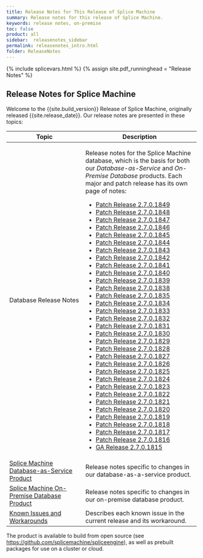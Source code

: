 ```yaml
---
title: Release Notes for This Release of Splice Machine
summary: Release notes for this release of Splice Machine.
keywords: release notes, on-premise
toc: false
product: all
sidebar:  releasenotes_sidebar
permalink: releasenotes_intro.html
folder: ReleaseNotes
---
```

<section>
<div class="TopicContent" data-swiftype-index="true" markdown="1">
{% include splicevars.html %}
{% assign site.pdf_runninghead = "Release Notes" %}

# Release Notes for Splice Machine

Welcome to the {{site.build_version}} Release of Splice Machine, originally released  {{site.release_date}}. Our release notes are presented in these topics:

<table>
    <col width="40%" />
    <col />
    <thead>
        <tr>
            <th>Topic</th>
            <th>Description</th>
        </tr>
    </thead>
    <tbody>
        <tr>
            <td>Database Release Notes</td>
            <td><p>Release notes for the Splice Machine database, which is the basis for both our <em>Database-as-Service</em> and <em>On-Premise Database</em> products. Each major and patch release has its own page of notes:</p>
            <ul>
                <li><a href="releasenotes_2.7.1849.html">Patch Release 2.7.0.1849</a></li>
                <li><a href="releasenotes_2.7.1848.html">Patch Release 2.7.0.1848</a></li>
                <li><a href="releasenotes_2.7.1847.html">Patch Release 2.7.0.1847</a></li>
                <li><a href="releasenotes_2.7.1846.html">Patch Release 2.7.0.1846</a></li>
                <li><a href="releasenotes_2.7.1845.html">Patch Release 2.7.0.1845</a></li>
                <li><a href="releasenotes_2.7.1844.html">Patch Release 2.7.0.1844</a></li>
                <li><a href="releasenotes_2.7.1843.html">Patch Release 2.7.0.1843</a></li>
                <li><a href="releasenotes_2.7.1842.html">Patch Release 2.7.0.1842</a></li>
                <li><a href="releasenotes_2.7.1841.html">Patch Release 2.7.0.1841</a></li>
                <li><a href="releasenotes_2.7.1840.html">Patch Release 2.7.0.1840</a></li>
                <li><a href="releasenotes_2.7.1839.html">Patch Release 2.7.0.1839</a></li>
                <li><a href="releasenotes_2.7.1838.html">Patch Release 2.7.0.1838</a></li>
                <li><a href="releasenotes_2.7.1835.html">Patch Release 2.7.0.1835</a></li>
                <li><a href="releasenotes_2.7.1834.html">Patch Release 2.7.0.1834</a></li>
                <li><a href="releasenotes_2.7.1833.html">Patch Release 2.7.0.1833</a></li>
                <li><a href="releasenotes_2.7.1832.html">Patch Release 2.7.0.1832</a></li>
                <li><a href="releasenotes_2.7.1831.html">Patch Release 2.7.0.1831</a></li>
                <li><a href="releasenotes_2.7.1830.html">Patch Release 2.7.0.1830</a></li>
                <li><a href="releasenotes_2.7.1829.html">Patch Release 2.7.0.1829</a></li>
                <li><a href="releasenotes_2.7.1828.html">Patch Release 2.7.0.1828</a></li>
                <li><a href="releasenotes_2.7.1827.html">Patch Release 2.7.0.1827</a></li>
                <li><a href="releasenotes_2.7.1826.html">Patch Release 2.7.0.1826</a></li>
                <li><a href="releasenotes_2.7.1825.html">Patch Release 2.7.0.1825</a></li>
                <li><a href="releasenotes_2.7.1824.html">Patch Release 2.7.0.1824</a></li>
                <li><a href="releasenotes_2.7.1823.html">Patch Release 2.7.0.1823</a></li>
                <li><a href="releasenotes_2.7.1822.html">Patch Release 2.7.0.1822</a></li>
                <li><a href="releasenotes_2.7.1821.html">Patch Release 2.7.0.1821</a></li>
                <li><a href="releasenotes_2.7.1820.html">Patch Release 2.7.0.1820</a></li>
                <li><a href="releasenotes_2.7.1819.html">Patch Release 2.7.0.1819</a></li>
                <li><a href="releasenotes_2.7.1818.html">Patch Release 2.7.0.1818</a></li>
                <li><a href="releasenotes_2.7.1817.html">Patch Release 2.7.0.1817</a></li>
                <li><a href="releasenotes_2.7.1816.html">Patch Release 2.7.0.1816</a></li>
                <li><a href="releasenotes_2.7.1815.html">GA Release 2.7.0.1815</a></li>
            </ul>
            </td>
        </tr>
        <tr>
            <td><a href="releasenotes_dbaas.html">Splice Machine Database-as-Service Product</a></td>
            <td>Release notes specific to changes in our database-as-a-service product.</td>
        </tr>
        <tr>
            <td><a href="releasenotes_onprem.html">Splice Machine On-Premise Database Product</a></td>
            <td>Release notes specific to changes in our on-premise database product.</td>
        </tr>
        <tr>
            <td><a href="releasenotes_workarounds.html">Known Issues and Workarounds</a></td>
            <td>Describes each known issue in the current release and its workaround.</td>
        </tr>
    </tbody>
</table>

The product is available to build from open source (see <https://github.com/splicemachine/spliceengine>), as well as prebuilt packages for use on a cluster or cloud.

</div>
</section>
